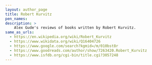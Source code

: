 ```yaml
---
layout: author_page
title: Robert Kurvitz
pen_names: 
description: >
    Alex Gude's reviews of books written by Robert Kurvitz.
same_as_urls:
  - https://en.wikipedia.org/wiki/Robert_Kurvitz
  - https://www.wikidata.org/wiki/Q16404726
  - https://www.google.com/search?kgmid=/m/010bst8r
  - https://www.goodreads.com/author/show/7263420.Robert_Kurvitz
  - https://www.isfdb.org/cgi-bin/title.cgi?3057248
---
```

